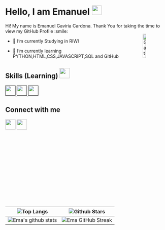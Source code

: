 <h1> Hello, I am Emanuel <img src = "https://raw.githubusercontent.com/MartinHeinz/MartinHeinz/master/wave.gif" width = 30px> </h1>
<p align='center'>
</p>

<div size='20px'> Hi! My name is Emanuel Gaviria Cardona. Thank You for taking the time to view my GitHub Profile :smile: 
</div>

<img width="14%" align="right" alt="Gato" src="https://imgs.search.brave.com/VF1xxg_FjVXyEL0qr6o5PYYJU4WgK48FJU6GFV1zwUA/rs:fit:860:0:0:0/g:ce/aHR0cHM6Ly9pbWdz/LnNlYXJjaC5icmF2/ZS5jb20vMDYtUFVH/eW9KOXZsV1VaNWZS/TGJtNVZyczRsNkRV/c0wwLVpvY1I1ek9J/Yy9yczpmaXQ6NTAw/OjA6MDowL2c6Y2Uv/YUhSMGNITTZMeTlw/YURFdS9jbVZrWW5W/aVlteGxMbTVsL2RD/OXBiV0ZuWlM0eE5E/TXovTmpBNE56a3dM/alUxTlRBdi9jM1Fz/YzIxaGJHd3NOVEEz/L2VEVXdOeTF3WVdR/c05qQXcvZURZd01D/eG1PR1k0WmpndS9h/bkJu"/>

- 🔭 I’m currently Studying in RIWI
  
- 🌱 I’m currently learning PYTHON,HTML,CSS,JAVASCRIPT,SQL and GitHub

<h2> Skills (Learning) <img src = "https://media2.giphy.com/media/QssGEmpkyEOhBCb7e1/giphy.gif?cid=ecf05e47a0n3gi1bfqntqmob8g9aid1oyj2wr3ds3mg700bl&rid=giphy.gif" width = 32px> </h2>
<a href= > <img width ='32px' src ='https://raw.githubusercontent.com/rahulbanerjee26/githubAboutMeGenerator/main/icons/python.svg'> </a>
<a href= > <img width ='32px' src ='https://raw.githubusercontent.com/rahulbanerjee26/githubAboutMeGenerator/main/icons/css.svg'> </a>
<a href=> <img width ='32px' src ='https://raw.githubusercontent.com/rahulbanerjee26/githubAboutMeGenerator/main/icons/html.svg'> </a>

<h2> Connect with me</h2>
<a href = 'https://www.linkedin.com/in/emanuel-gaviria-aa6b96286/'> <img width = '32px' align= 'center' src="https://raw.githubusercontent.com/rahulbanerjee26/githubAboutMeGenerator/main/icons/linked-in-alt.svg"/></a>
<a href = 'https://github.com/Ema-cr'> <img width = '32px' align= 'center' src="https://raw.githubusercontent.com/rahulbanerjee26/githubAboutMeGenerator/main/icons/github.svg"/></a>
  
<br>
<br>
  <br>
  
| ![Top Langs](https://github-readme-stats.vercel.app/api/top-langs/?username=Ema-cr&theme=tokyonight) | ![Github Stars](https://github-readme-stats.vercel.app/api?username=Ema-cr&show_icons=true&locale=en&count_private=true&hide_rank=true&custom_title=My%20GitHub%20Stats&disable_animations=true&theme=tokyonight) |
| --- | --- |
| ![Ema's github stats](https://github-readme-stats.vercel.app/api?username=Ema-cr&show_icons=true&theme=tokyonight) | ![Ema GitHub Streak](https://github-readme-streak-stats.herokuapp.com/?user=Ema-cr&theme=tokyonight) |


<br>
